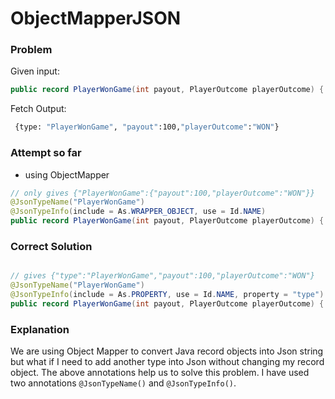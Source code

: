 # ObjectMapperJSON

### Problem
Given input:
```java
public record PlayerWonGame(int payout, PlayerOutcome playerOutcome) { }
```

Fetch Output:
```bash
 {type: "PlayerWonGame", "payout":100,"playerOutcome":"WON"}
```

### Attempt so far 
- using ObjectMapper
```java
// only gives {"PlayerWonGame":{"payout":100,"playerOutcome":"WON"}}
@JsonTypeName("PlayerWonGame")
@JsonTypeInfo(include = As.WRAPPER_OBJECT, use = Id.NAME)
public record PlayerWonGame(int payout, PlayerOutcome playerOutcome) { }

```

### Correct Solution

```java

// gives {"type":"PlayerWonGame","payout":100,"playerOutcome":"WON"}
@JsonTypeName("PlayerWonGame")
@JsonTypeInfo(include = As.PROPERTY, use = Id.NAME, property = "type")
public record PlayerWonGame(int payout, PlayerOutcome playerOutcome) { }
```

### Explanation
We are using Object Mapper to convert Java record objects into Json string but what if I need to add another type into Json without changing my record object.
The above annotations help us to solve this problem. I have used two annotations `@JsonTypeName()` and `@JsonTypeInfo()`.
